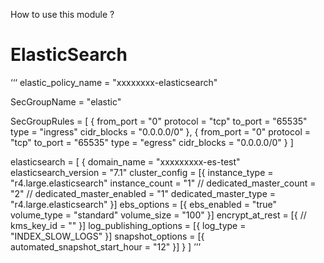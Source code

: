 How to use this module ?

# ElasticSearch
‘‘‘
elastic_policy_name = "xxxxxxxx-elasticsearch"

SecGroupName = "elastic"

SecGroupRules = [
  {
    from_port   = "0"
    protocol    = "tcp"
    to_port     = "65535"
    type        = "ingress"
    cidr_blocks = "0.0.0.0/0"
  },
  {
    from_port   = "0"
    protocol    = "tcp"
    to_port     = "65535"
    type        = "egress"
    cidr_blocks = "0.0.0.0/0"
  }
]

elasticsearch = [
  {
    domain_name           = "xxxxxxxxx-es-test"
    elasticsearch_version = "7.1"
    cluster_config = [{
      instance_type  = "r4.large.elasticsearch"
      instance_count = "1"
      //      dedicated_master_count   = "2"
      //      dedicated_master_enabled = "1"
      dedicated_master_type = "r4.large.elasticsearch"
    }]
    ebs_options = [{
      ebs_enabled = "true"
      volume_type = "standard"
      volume_size = "100"
    }]
    encrypt_at_rest = [{
      // kms_key_id = ""
    }]
    log_publishing_options = [{
      log_type = "INDEX_SLOW_LOGS"
    }]
    snapshot_options = [{
      automated_snapshot_start_hour = "12"
    }]
  }
]
’’’
